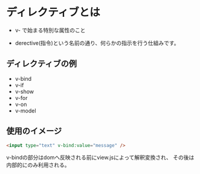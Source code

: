 # ディレクティブとは

- v- で始まる特別な属性のこと

- derective(指令)という名前の通り、何らかの指示を行う仕組みです。

## ディレクティブの例

- v-bind
- v-if
- v-show
- v-for
- v-on
- v-model

## 使用のイメージ

```html
<input type="text" v-bind:value="message" />
```

 v-bindの部分はdomへ反映される前にview.jsによって解釈変換され、
 その後は内部的にのみ利用される。







